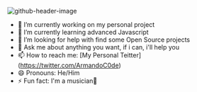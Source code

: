 ![github-header-image](https://user-images.githubusercontent.com/100308912/169642737-04beee65-58d8-4944-886a-13ebc5c7f504.png)

- 🔭 I’m currently working on my personal project
- 🌱 I’m currently learning advanced Javascript
- 🤔 I’m looking for help with find some Open Source projects
- 💬 Ask me about anything you want, if i can, i'll help you
- 📫 How to reach me: [My Personal Teitter] (https://twitter.com/ArmandoC0de)
- 😄 Pronouns: He/Him
- ⚡ Fun fact: I'm a musician🎷
